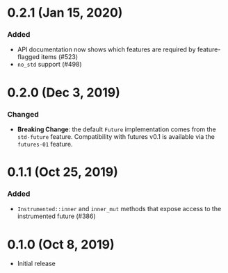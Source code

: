 # 0.2.1 (Jan 15, 2020)

### Added

- API documentation now shows which features are required by feature-flagged items (#523)
- `no_std` support (#498)

# 0.2.0 (Dec 3, 2019)

### Changed

- **Breaking Change**: the default `Future` implementation comes from the `std-future` feature.
  Compatibility with futures v0.1 is available via the `futures-01` feature.

# 0.1.1 (Oct 25, 2019)

### Added

- `Instrumented::inner` and `inner_mut` methods that expose access to the
  instrumented future (#386)

# 0.1.0 (Oct 8, 2019)

- Initial release
